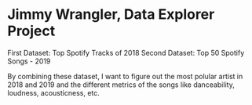 # Jimmy Wrangler, Data Explorer Project 

First Dataset: Top Spotify Tracks of 2018
Second Dataset: Top 50 Spotify Songs - 2019

By combining these dataset, I want to figure out the most polular artist in 2018 and 2019 and the different metrics of the songs like danceability, loudness, acousticness, etc.